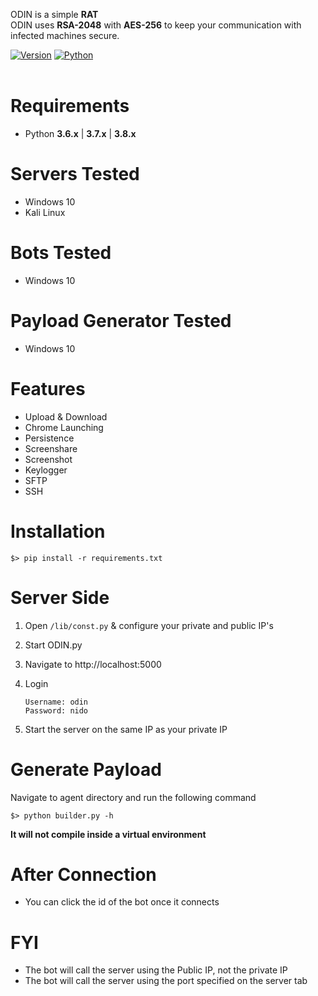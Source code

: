 ODIN is a simple **RAT** <br/>
ODIN uses **RSA-2048** with **AES-256** to keep your communication with infected machines secure.<br/>

[![Version](https://img.shields.io/badge/Version-v0.1.1-blue)]() 
[![Python](https://img.shields.io/badge/Python-v3.6%2B-blue)]() 
<br/><br/>

# Requirements

- Python **3.6.x** | **3.7.x** | **3.8.x**

# Servers Tested

- Windows 10
- Kali Linux

# Bots Tested

- Windows 10

# Payload Generator Tested

- Windows 10

# Features

- Upload & Download
- Chrome Launching
- Persistence
- Screenshare
- Screenshot
- Keylogger
- SFTP
- SSH


# Installation

```shell
$> pip install -r requirements.txt
```

# Server Side

1. Open `/lib/const.py` & configure your private and public IP's
2. Start ODIN.py
3. Navigate to http://localhost:5000
4. Login

    ```
    Username: odin
    Password: nido
    ```

5. Start the server on the same IP as your private IP

# Generate Payload

Navigate to agent directory and run the following command

```shell
$> python builder.py -h
```

**It will not compile inside a virtual environment**

# After Connection

-   You can click the id of the bot once it connects

# FYI

-   The bot will call the server using the Public IP, not the private IP
-   The bot will call the server using the port specified on the server tab
